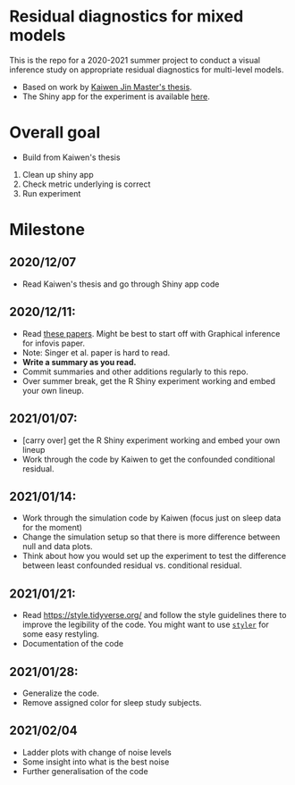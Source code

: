# Residual diagnostics for mixed models

This is the repo for a 2020-2021 summer project to conduct a visual inference study on appropriate residual diagnostics for multi-level models. 

* Based on work by [Kaiwen Jin Master's thesis](https://github.com/kaiwenjanet/master).
* The Shiny app for the experiment is available [here](https://kaiwen-jin.shinyapps.io/experiment/).

# Overall goal

* Build from Kaiwen's thesis

1. Clean up shiny app
2. Check metric underlying is correct
3. Run experiment 

# Milestone

## 2020/12/07

* Read Kaiwen's thesis and go through Shiny app code 

## 2020/12/11: 

* Read [these papers](https://paperpile.com/shared/dxNYN7). Might be best to start off with Graphical inference for infovis paper. 
* Note: Singer et al. paper is hard to read. 
* **Write a summary as you read.** 
* Commit summaries and other additions regularly to this repo.
* Over summer break, get the R Shiny experiment working and embed your own lineup.

## 2021/01/07:

* [carry over] get the R Shiny experiment working and embed your own lineup
* Work through the code by Kaiwen to get the confounded conditional residual.

## 2021/01/14:

* Work through the simulation code by Kaiwen (focus just on sleep data for the moment)
* Change the simulation setup so that there is more difference between null and data plots. 
* Think about how you would set up the experiment to test the 
 difference between least confounded residual vs. conditional residual. 
 
## 2021/01/21:

* Read https://style.tidyverse.org/ and follow the style guidelines there to improve the legibility of the code. You might want to use [`styler`](https://github.com/r-lib/styler) for some easy restyling.
* Documentation of the code

## 2021/01/28:

* Generalize the code. 
* Remove assigned color for sleep study subjects. 

## 2021/02/04

* Ladder plots with change of noise levels 
* Some insight into what is the best noise
* Further generalisation of the code 
